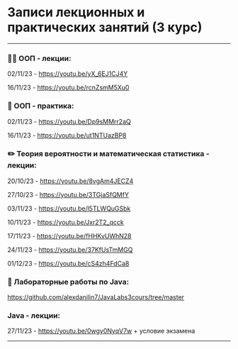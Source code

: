 # Записи лекционных и практических занятий (3 курс)

---

### :man_technologist: ООП - лекции:

02/11/23 - https://youtu.be/yX_6EJ1CJ4Y

16/11/23 - https://youtu.be/rcnZsmM5Xu0

### :hammer: ООП - практика:

02/11/23 - https://youtu.be/Dp9sMMrr2aQ

16/11/23 - https://youtu.be/ut1NTUazBP8

### :pencil2: Теория вероятности и математическая статистика - лекции:

20/10/23 - https://youtu.be/8vgAm4JECZ4

27/10/23 - https://youtu.be/3TGjaSfQMfY

03/11/23 - https://youtu.be/l5TLWQuGSbk

10/11/23 - https://youtu.be/Jxr2T2_qcck

17/11/23 - https://youtu.be/fHHKvUWhN28

24/11/23 - https://youtu.be/37KfUsTmMGQ

01/12/23 - https://youtu.be/cS4zh4FdCa8

### :wrench: Лабораторные работы по Java:

https://github.com/alexdanilin7/JavaLabs3cours/tree/master

### Java - лекции:

27/11/23 - https://youtu.be/0wgy0NyqV7w + условие экзамена

---


